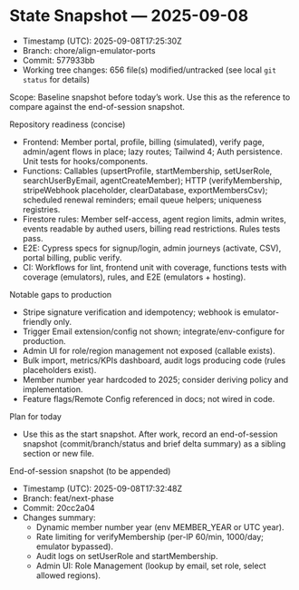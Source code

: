 # State Snapshot — 2025-09-08

- Timestamp (UTC): 2025-09-08T17:25:30Z
- Branch: chore/align-emulator-ports
- Commit: 577933bb
- Working tree changes: 656 file(s) modified/untracked (see local `git status` for details)

Scope: Baseline snapshot before today’s work. Use this as the reference to compare against the end-of-session snapshot.

Repository readiness (concise)
- Frontend: Member portal, profile, billing (simulated), verify page, admin/agent flows in place; lazy routes; Tailwind 4; Auth persistence. Unit tests for hooks/components.
- Functions: Callables (upsertProfile, startMembership, setUserRole, searchUserByEmail, agentCreateMember); HTTP (verifyMembership, stripeWebhook placeholder, clearDatabase, exportMembersCsv); scheduled renewal reminders; email queue helpers; uniqueness registries.
- Firestore rules: Member self-access, agent region limits, admin writes, events readable by authed users, billing read restrictions. Rules tests pass.
- E2E: Cypress specs for signup/login, admin journeys (activate, CSV), portal billing, public verify.
- CI: Workflows for lint, frontend unit with coverage, functions tests with coverage (emulators), rules, and E2E (emulators + hosting).

Notable gaps to production
- Stripe signature verification and idempotency; webhook is emulator-friendly only.
- Trigger Email extension/config not shown; integrate/env-configure for production.
- Admin UI for role/region management not exposed (callable exists).
- Bulk import, metrics/KPIs dashboard, audit logs producing code (rules placeholders exist).
- Member number year hardcoded to 2025; consider deriving policy and implementation.
- Feature flags/Remote Config referenced in docs; not wired in code.

Plan for today
- Use this as the start snapshot. After work, record an end-of-session snapshot (commit/branch/status and brief delta summary) as a sibling section or new file.

End-of-session snapshot (to be appended)
- Timestamp (UTC): 2025-09-08T17:32:48Z
- Branch: feat/next-phase
- Commit: 20cc2a04
- Changes summary:
  - Dynamic member number year (env MEMBER_YEAR or UTC year).
  - Rate limiting for verifyMembership (per-IP 60/min, 1000/day; emulator bypassed).
  - Audit logs on setUserRole and startMembership.
  - Admin UI: Role Management (lookup by email, set role, select allowed regions).
